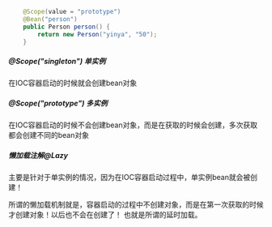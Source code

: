 ```java
  	@Scope(value = "prototype")
    @Bean("person")
    public Person person() {
        return new Person("yinya", "50");
    }
```



##### @Scope("singleton") 单实例

在IOC容器启动的时候就会创建bean对象



##### @Scope("prototype") 多实例

在IOC容器启动的时候不会创建bean对象，而是在获取的时候会创建，多次获取都会创建不同的bean对象



##### 懒加载注解@Lazy

主要是针对于单实例的情况，因为在IOC容器启动过程中，单实例bean就会被创建！

所谓的懒加载机制就是，容器启动的过程中不创建对象，而是在第一次获取的时候才创建对象！以后也不会在创建了！ 也就是所谓的延时加载。

